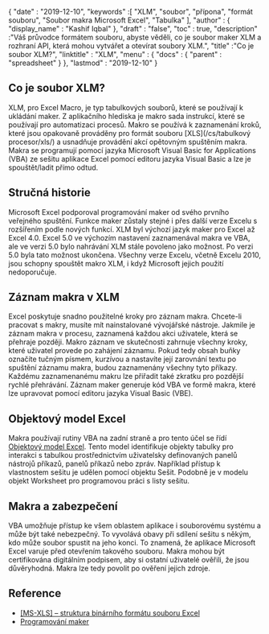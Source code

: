{
  "date" : "2019-12-10",
  "keywords" :[ "XLM", "soubor", "přípona", "formát souboru", "Soubor makra Microsoft Excel", "Tabulka" ],
  "author" : {
    "display_name" : "Kashif Iqbal"
},
  "draft" : "false",
  "toc" : true,
  "description" :"Váš průvodce formátem souboru, abyste věděli, co je soubor maker XLM a rozhraní API, která mohou vytvářet a otevírat soubory XLM.",
  "title" :"Co je soubor XLM?",
  "linktitle" : "XLM",
  "menu" : {
    "docs" : {
      "parent" : "spreadsheet"
}
},
  "lastmod" : "2019-12-10"
}

## Co je soubor XLM?

XLM, pro Excel Macro, je typ tabulkových souborů, které se používají k ukládání maker. Z aplikačního hlediska je makro sada instrukcí, které se používají pro automatizaci procesů. Makro se používá k zaznamenání kroků, které jsou opakovaně prováděny pro formát souboru [XLS](/cs/tabulkový procesor/xls/) a usnadňuje provádění akcí opětovným spuštěním makra. Makra se programují pomocí jazyka Microsoft Visual Basic for Applications (VBA) ze sešitu aplikace Excel pomocí editoru jazyka Visual Basic a lze je spouštět/ladit přímo odtud.

## Stručná historie ##

Microsoft Excel podporoval programování maker od svého prvního veřejného spuštění. Funkce maker zůstaly stejné i přes další verze Excelu s rozšířením podle nových funkcí. XLM byl výchozí jazyk maker pro Excel až Excel 4.0. Excel 5.0 ve výchozím nastavení zaznamenával makra ve VBA, ale ve verzi 5.0 bylo nahrávání XLM stále povoleno jako možnost. Po verzi 5.0 byla tato možnost ukončena. Všechny verze Excelu, včetně Excelu 2010, jsou schopny spouštět makro XLM, i když Microsoft jejich použití nedoporučuje.

## Záznam makra v XLM ##

Excel poskytuje snadno použitelné kroky pro záznam makra. Chcete-li pracovat s makry, musíte mít nainstalované vývojářské nástroje. Jakmile je záznam makra v procesu, zaznamená každou akci uživatele, která se přehraje později. Makro záznam ve skutečnosti zahrnuje všechny kroky, které uživatel provede po zahájení záznamu. Pokud tedy obsah buňky označíte tučným písmem, kurzívou a nastavíte její zarovnání textu po spuštění záznamu makra, budou zaznamenány všechny tyto příkazy. Každému zaznamenanému makru lze přiřadit také zkratku pro pozdější rychlé přehrávání. Záznam maker generuje kód VBA ve formě makra, které lze upravovat pomocí editoru jazyka Visual Basic (VBE).

## Objektový model Excel ##

Makra používají rutiny VBA na zadní straně a pro tento účel se řídí [Objektový model Excel](https://learn.microsoft.com/en-us/office/vba/api/overview/excel/object-model). Tento model identifikuje objekty tabulky pro interakci s tabulkou prostřednictvím uživatelsky definovaných panelů nástrojů příkazů, panelů příkazů nebo zpráv. Například přístup k vlastnostem sešitu je udělen pomocí objektu Sešit. Podobně je v modelu objekt Worksheet pro programovou práci s listy sešitu.

## Makra a zabezpečení ##

VBA umožňuje přístup ke všem oblastem aplikace i souborovému systému a může být také nebezpečný. To vyvolává obavy při sdílení sešitu s někým, kdo může soubor spustit na jeho konci. To znamená, že aplikace Microsoft Excel varuje před otevřením takového souboru. Makra mohou být certifikována digitálním podpisem, aby si ostatní uživatelé ověřili, že jsou důvěryhodná. Makra lze tedy povolit po ověření jejich zdroje.

## Reference ##

* [[MS-XLS] – struktura binárního formátu souboru Excel](https://msdn.microsoft.com/en-us/library/cc313154(v#office.12).aspx)
* [Programování maker](https://en.wikipedia.org/wiki/Microsoft_Excel#Macro_programming)

